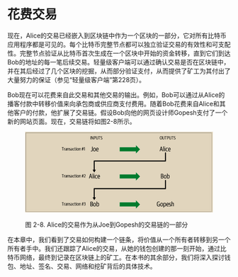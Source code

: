 # 花费交易

现在，Alice的交易已经嵌入到区块链中作为一个区块的一部分，它对所有比特币应用程序都是可见的。每个比特币完整节点都可以独立验证交易的有效性和可支配性。完整节点验证从比特币首次生成在一个区块中开始的资金转移，直到它们到达Bob的地址的每一笔后续交易。轻量级客户端可以通过确认交易是否在区块链中，并在其后经过了几个区块的挖掘，从而部分验证支付，从而提供了矿工为其付出了大量努力的保证（参见“轻量级客户端”第228页）。

Bob现在可以花费来自此交易和其他交易的输出。例如，Bob可以通过从Alice的播客付款中转移价值来向承包商或供应商支付费用。随着Bob花费来自Alice和其他客户的付款，他扩展了交易链。假设Bob向他的网页设计师Gopesh支付了一个新的网站页面。现在，交易链将如图2-8所示。

<figure><img src="../.gitbook/assets/2.8.png" alt=""><figcaption><p>图 2-8.  Alice的交易作为从Joe到Gopesh的交易链的一部分</p></figcaption></figure>

在本章中，我们看到了交易如何构建一个链条，将价值从一个所有者转移到另一个所有者手中。我们还跟踪了Alice的交易，从她的钱包创建的那一刻开始，通过比特币网络，最终到记录在区块链上的矿工。在本书的其余部分，我们将深入探讨钱包、地址、签名、交易、网络和挖矿背后的具体技术。
